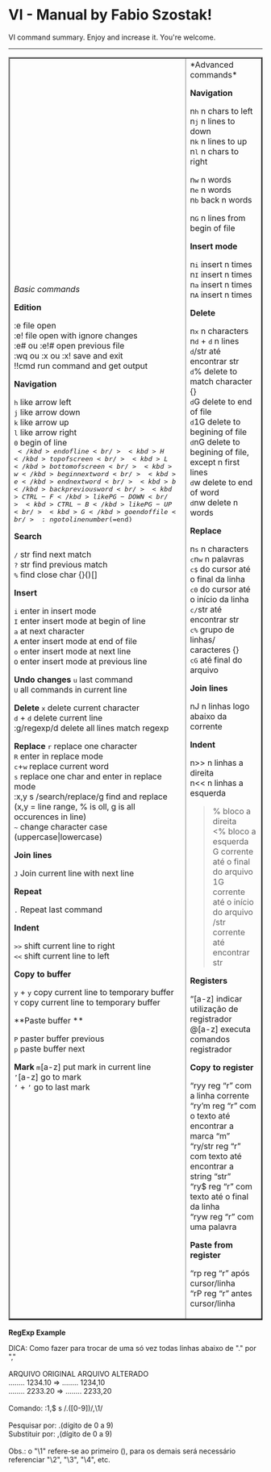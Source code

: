 VI - Manual by Fabio Szostak!
===================


VI command summary. Enjoy and increase it. You're welcome.

----------

<table border="2" width="0">
<tr>
<td>

*Basic commands*

**Edition**

:e file open<br/>
:e! file open with ignore changes<br/>
:e# ou :e!# open previous file<br/>
:wq ou :x ou :x! save and exit<br/>
!!cmd  run command and get output<br/>

**Navigation**

<kbd>h</kbd> like arrow left <br/>
<kbd>j</kbd> like arrow down<br/>
<kbd>k</kbd> like arrow up<br/>
<kbd>l</kbd> like arrow right<br/>
<kbd>0</kbd> begin of line<br/>
<kbd>$</kbd> end of line<br/>
<kbd>H</kbd> top of screen<br/>
<kbd>L</kbd> bottom of screen<br/>
<kbd>w</kbd> begin next word<br/>
<kbd>e</kbd> end next word<br/>
<kbd>b</kbd> back previous word<br/>
<kbd>CTRL-F</kbd> like PG-DOWN<br/>
<kbd>CTRL-B</kbd> like PG-UP<br/>
<kbd>G</kbd>  go end of file<br/>
:n go to line number ($=end)<br/>

**Search**

<kbd>/</kbd> str find next match<br/>
<kbd>?</kbd> str find previous match<br/>
<kbd>%</kbd>  find close char {}()[]<br/>

**Insert**
 
<kbd>i</kbd>  enter in insert mode<br/>
<kbd>I</kbd>  enter insert mode at begin of line<br/>
<kbd>a</kbd>  at next character<br/>
<kbd>A</kbd>  enter insert mode at end of file<br/>
<kbd>o</kbd>  enter insert mode at next line<br/>
<kbd>O</kbd>  enter insert mode at previous line<br/>


**Undo changes**
<kbd>u</kbd>  last command<br/>
<kbd>U</kbd>  all commands in current line<br/>


**Delete**
<kbd>x</kbd>  delete current character<br/>
<kbd>d</kbd> + <kbd>d</kbd>  delete current line<br/>
:g/regexp/d delete all lines match regexp<br/>

**Replace**
<kbd>r</kbd>   replace one character <br/>
<kbd>R</kbd>   enter in replace mode<br/>
<kbd>c</kbd>+<kbd>w</kbd>  replace current word<br/>
<kbd>s</kbd>  replace one char and enter in replace mode<br/>
:x,y s /search/replace/g find and replace<br/> (x,y = line range, % is oll, g is all occurences in line)<br/>
<kbd>~</kbd> change character case (uppercase|lowercase)<br/>

**Join lines**

<kbd>J</kbd>  Join current line with next line<br/>

**Repeat**

<kbd>.</kbd>  Repeat last command<br/>

**Indent**

<kbd>>></kbd> shift current line to right<br/>
<kbd><<</kbd> shift current line to left<br/>

**Copy to buffer**

<kbd>y</kbd> + <kbd>y</kbd> copy current line to temporary buffer<br/>
<kbd>Y</kbd> copy current line to temporary buffer<br/>

**Paste buffer **

<kbd>P</kbd> paster buffer previous<br/>
<kbd>p</kbd> paste buffer next<br/>

**Mark**
<kbd>m</kbd>[a-z] put mark in current line<br/>
<kbd>’</kbd>[a-z] go to mark<br/>
<kbd>’</kbd> + <kbd>’</kbd> go to last mark<br/>

</td>
<td>
*Advanced commands*

**Navigation**

n<kbd>h</kbd> n chars to left <br/>
n<kbd>j</kbd> n lines to down<br/>
n<kbd>k</kbd> n lines to up<br/>
n<kbd>l</kbd> n chars to right<br/>

n<kbd>w</kbd> n words<br/>
n<kbd>e</kbd> n words<br/>
n<kbd>b</kbd> back n words<br/>

n<kbd>G</kbd> n lines from begin of file<br/>

**Insert mode**

n<kbd>i</kbd> insert n times <br/>
n<kbd>I</kbd> insert n times <br/>
n<kbd>a</kbd> insert n times <br/>
n<kbd>A</kbd> insert n times <br/>

**Delete**

n<kbd>x</kbd> n characters<br/>
n<kbd>d</kbd> + <kbd>d</kbd> n lines<br/>
<kbd>d</kbd>/str até encontrar str<br/>
<kbd>d</kbd>% delete to match character {}[]()<br/>
<kbd>d</kbd>G delete to end of file<br/>
<kbd>d</kbd>1G delete to begining of file<br/>
<kbd>d</kbd>nG delete to begining of file, except n first lines<br/>
<kbd>d</kbd>w delete to end of word<br/>
<kbd>d</kbd>nw delete n words<br/>

**Replace**

n<kbd>s</kbd> n characters<br/>
<kbd>c</kbd>n<kbd>w</kbd> n palavras<br/>
<kbd>c</kbd><kbd>$</kbd> do cursor até o final da
   linha<br/>
<kbd>c</kbd><kbd>0</kbd> do cursor até o início
   da linha<br/>
<kbd>c</kbd><kbd>/</kbd>str até encontrar str<br/>
<kbd>c</kbd><kbd>%</kbd> grupo de linhas/ 
   caracteres {}[]()<br/>
<kbd>c</kbd><kbd>G</kbd> até final do arquivo<br/>



**Join lines**

nJ n linhas logo abaixo da corrente<br/>

**Indent**

n>> n linhas a direita<br/>
n<< n linhas a esquerda<br/>
>% bloco a direita<br/>
<% bloco a esquerda<br/>
>G corrente até o final do arquivo<br/>
>1G corrente até o início do arquivo<br/>
>/str corrente até encontrar str<br/>

**Registers**


“[a-z] indicar utilização de registrador <br/>
@[a-z] executa comandos registrador <br/>


**Copy to register**

“ryy reg “r” com a linha corrente<br/>
“ry’m reg “r” com o texto até 
      encontrar a marca “m”<br/>
“ry/str reg “r” com texto até
        encontrar a string “str”<br/>
“ry$ reg “r” com texto até o final da
     linha<br/>
“ryw reg “r” com uma palavra<br/>

**Paste from register**

“rp reg “r” após cursor/linha<br/>
“rP reg “r” antes cursor/linha<br/>

</td>
</tr>
</table>


**RegExp Example**

DICA: Como fazer para trocar de uma só vez todas linhas abaixo de "." por ","<br/>
<br/>
 ARQUIVO ORIGINAL      ARQUIVO ALTERADO<br/>
 ........ 1234.10  =>  ........ 1234,10 <br/>
 ........ 2233.20  =>  ........ 2233,20 <br/>
<br/>
Comando:       :1,$ s /\.\([0-9]\)/,\1/<br/>
<br/>
Pesquisar por:   .(dígito de 0 a 9)<br/>
Substituir por:  ,(dígito de 0 a 9)<br/>
<br/>
Obs.: o "\1" refere-se ao primeiro (), para os demais será necessário referenciar "\2", "\3", "\4", etc.<br/>


